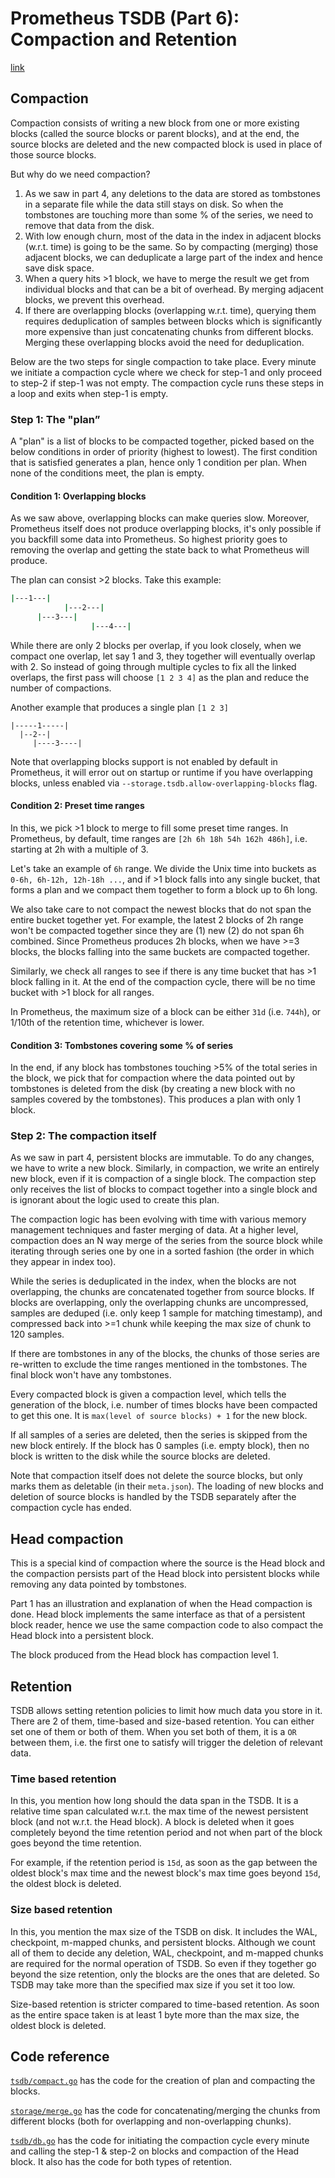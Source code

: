 # Prometheus TSDB (Part 6): Compaction and Retention

[link](https://ganeshvernekar.com/blog/prometheus-tsdb-compaction-and-retention)

## Compaction

Compaction consists of writing a new block from one or more existing blocks (called the source blocks or parent blocks), and at the end, the source blocks are deleted and the new compacted block is used in place of those source blocks.

But why do we need compaction?

1. As we saw in part 4, any deletions to the data are stored as tombstones in a separate file while the data still stays on disk. So when the tombstones are touching more than some % of the series, we need to remove that data from the disk.
2. With low enough churn, most of the data in the index in adjacent blocks (w.r.t. time) is going to be the same. So by compacting (merging) those adjacent blocks, we can deduplicate a large part of the index and hence save disk space.
3. When a query hits >1 block, we have to merge the result we get from individual blocks and that can be a bit of overhead. By merging adjacent blocks, we prevent this overhead.
4. If there are overlapping blocks (overlapping w.r.t. time), querying them requires deduplication of samples between blocks which is significantly more expensive than just concatenating chunks from different blocks. Merging these overlapping blocks avoid the need for deduplication.

Below are the two steps for single compaction to take place. Every minute we initiate a compaction cycle where we check for step-1 and only proceed to step-2 if step-1 was not empty. The compaction cycle runs these steps in a loop and exits when step-1 is empty.

### Step 1: The "plan”

A "plan" is a list of blocks to be compacted together, picked based on the below conditions in order of priority (highest to lowest). The first condition that is satisfied generates a plan, hence only 1 condition per plan. When none of the conditions meet, the plan is empty.

#### Condition 1: Overlapping blocks

As we saw above, overlapping blocks can make queries slow. Moreover, Prometheus itself does not produce overlapping blocks, it's only possible if you backfill some data into Prometheus. So highest priority goes to removing the overlap and getting the state back to what Prometheus will produce.

The plan can consist >2 blocks. Take this example:

```sh
|---1---|
            |---2---|
      |---3---|
                  |---4---|
```

While there are only 2 blocks per overlap, if you look closely, when we compact one overlap, let say 1 and 3, they together will eventually overlap with 2. So instead of going through multiple cycles to fix all the linked overlaps, the first pass will choose `[1 2 3 4]` as the plan and reduce the number of compactions.

Another example that produces a single plan `[1 2 3]`

```
|-----1-----|
  |--2--|
     |----3----|  
```

Note that overlapping blocks support is not enabled by default in Prometheus, it will error out on startup or runtime if you have overlapping blocks, unless enabled via `--storage.tsdb.allow-overlapping-blocks` flag.

#### Condition 2: Preset time ranges

In this, we pick >1 block to merge to fill some preset time ranges. In Prometheus, by default, time ranges are `[2h 6h 18h 54h 162h 486h]`, i.e. starting at 2h with a multiple of 3.

Let's take an example of `6h` range. We divide the Unix time into buckets as `0-6h, 6h-12h, 12h-18h ...`, and if >1 block falls into any single bucket, that forms a plan and we compact them together to form a block up to 6h long.

We also take care to not compact the newest blocks that do not span the entire bucket together yet. For example, the latest 2 blocks of 2h range won't be compacted together since they are (1) new (2) do not span 6h combined. Since Prometheus produces 2h blocks, when we have >=3 blocks, the blocks falling into the same buckets are compacted together.

Similarly, we check all ranges to see if there is any time bucket that has >1 block falling in it. At the end of the compaction cycle, there will be no time bucket with >1 block for all ranges.

In Prometheus, the maximum size of a block can be either `31d` (i.e. `744h`), or 1/10th of the retention time, whichever is lower.

#### Condition 3: Tombstones covering some % of series

In the end, if any block has tombstones touching >5% of the total series in the block, we pick that for compaction where the data pointed out by tombstones is deleted from the disk (by creating a new block with no samples covered by the tombstones). This produces a plan with only 1 block.

### Step 2: The compaction itself

As we saw in part 4, persistent blocks are immutable. To do any changes, we have to write a new block. Similarly, in compaction, we write an entirely new block, even if it is compaction of a single block. The compaction step only receives the list of blocks to compact together into a single block and is ignorant about the logic used to create this plan.

The compaction logic has been evolving with time with various memory management techniques and faster merging of data. At a higher level, compaction does an N way merge of the series from the source block while iterating through series one by one in a sorted fashion (the order in which they appear in index too).

While the series is deduplicated in the index, when the blocks are not overlapping, the chunks are concatenated together from source blocks. If blocks are overlapping, only the overlapping chunks are uncompressed, samples are deduped (i.e. only keep 1 sample for matching timestamp), and compressed back into >=1 chunk while keeping the max size of chunk to 120 samples.

If there are tombstones in any of the blocks, the chunks of those series are re-written to exclude the time ranges mentioned in the tombstones. The final block won't have any tombstones.

Every compacted block is given a compaction level, which tells the generation of the block, i.e. number of times blocks have been compacted to get this one. It is `max(level of source blocks) + 1` for the new block.

If all samples of a series are deleted, then the series is skipped from the new block entirely. If the block has 0 samples (i.e. empty block), then no block is written to the disk while the source blocks are deleted.

Note that compaction itself does not delete the source blocks, but only marks them as deletable (in their `meta.json`). The loading of new blocks and deletion of source blocks is handled by the TSDB separately after the compaction cycle has ended.

## Head compaction

This is a special kind of compaction where the source is the Head block and the compaction persists part of the Head block into persistent blocks while removing any data pointed by tombstones.

Part 1 has an illustration and explanation of when the Head compaction is done. Head block implements the same interface as that of a persistent block reader, hence we use the same compaction code to also compact the Head block into a persistent block.

The block produced from the Head block has compaction level 1.

## Retention

TSDB allows setting retention policies to limit how much data you store in it. There are 2 of them, time-based and size-based retention. You can either set one of them or both of them. When you set both of them, it is a `OR` between them, i.e. the first one to satisfy will trigger the deletion of relevant data.

### Time based retention

In this, you mention how long should the data span in the TSDB. It is a relative time span calculated w.r.t. the max time of the newest persistent block (and not w.r.t. the Head block). A block is deleted when it goes completely beyond the time retention period and not when part of the block goes beyond the time retention.

For example, if the retention period is `15d`, as soon as the gap between the oldest block's max time and the newest block's max time goes beyond `15d`, the oldest block is deleted.

### Size based retention

In this, you mention the max size of the TSDB on disk. It includes the WAL, checkpoint, m-mapped chunks, and persistent blocks. Although we count all of them to decide any deletion, WAL, checkpoint, and m-mapped chunks are required for the normal operation of TSDB. So even if they together go beyond the size retention, only the blocks are the ones that are deleted. So TSDB may take more than the specified max size if you set it too low.

Size-based retention is stricter compared to time-based retention. As soon as the entire space taken is at least 1 byte more than the max size, the oldest block is deleted.

##  Code reference

[`tsdb/compact.go`](https://github.com/prometheus/prometheus/blob/master/tsdb/compact.go) has the code for the creation of plan and compacting the blocks.

[`storage/merge.go`](https://github.com/prometheus/prometheus/blob/main/storage/merge.go) has the code for concatenating/merging the chunks from different blocks (both for overlapping and non-overlapping chunks).

[`tsdb/db.go`](https://github.com/prometheus/prometheus/blob/master/tsdb/db.go) has the code for initiating the compaction cycle every minute and calling the step-1 & step-2 on blocks and compaction of the Head block. It also has the code for both types of retention.